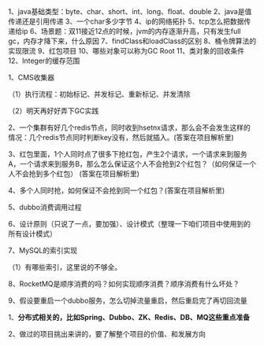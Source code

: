 1、java基础类型：byte、char、short、int、long、float、double
2、java是值传递还是引用传递
3、一个char多少字节
4、ip的网络拓扑
5、tcp怎么把数据传递给ip
6、场景题：双11接近12点的时候，jvm的内存逐渐升高，只有发生full gc，内存才降下来，什么原因
7、findClass和loadClass的区别
8、桶令牌算法的实现限流
9、红包项目
10、哪些对象可以称为GC Root
11、类对象的回收条件
12、Integer的缓存范围





1、CMS收集器

（1）执行流程：初始标记、并发标记、重新标记、并发清除

（2）明天再好好弄下GC实践

2、一个集群有好几个redis节点，同时收到hsetnx请求，那么会不会发生这样的情况：几个redis节点同时判断key没有，然后就插入。(答案在项目解析里)

3、红包里面，1个人同时点了很多下抢红包，产生2个请求，一个请求来到服务A，一个请求来到服务B，那么怎么保证这个人不会抢到2个红包？（如何保证一个人不会抢到多个红包） (答案在项目解析里)

4、多个人同时抢，如何保证不会抢到同一个红包？(答案在项目解析里)

5、dubbo消费调用过程

6、设计原则（只说了一点，要加强）、设计模式（整理一下咱们项目中使用到的所有设计模式）

7、MySQL的索引实现

   （1）有哪些索引，这里说的不够全。

8、RocketMQ是顺序消费的吗？如何实现顺序消费？顺序消费有什么坏处？

9、假设要重启一个dubbo服务，怎么切掉流量重启，然后重启完了再切回流量







1、**分布式相关的，比如Spring、Dubbo、ZK、Redis、DB、MQ这些重点准备**

2、做过的项目挑出来讲的，要了解整个项目的价值、和发展方向